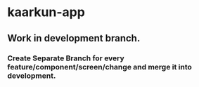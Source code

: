 # kaarkun-app
## Work in development branch.
### Create Separate Branch for every feature/component/screen/change and merge it into development.
